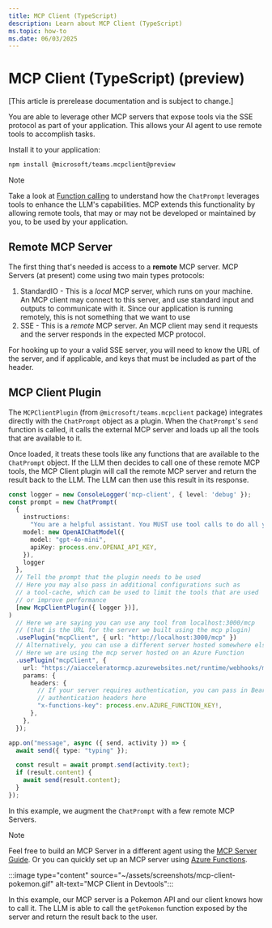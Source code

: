 ```yaml
---
title: MCP Client (TypeScript)
description: Learn about MCP Client (TypeScript)
ms.topic: how-to
ms.date: 06/03/2025
---
```


# MCP Client (TypeScript) (preview)

[This article is prerelease documentation and is subject to change.]

You are able to leverage other MCP servers that expose tools via the SSE protocol as part of your application. This allows your AI agent to use remote tools to accomplish tasks.

Install it to your application:

```bash
npm install @microsoft/teams.mcpclient@preview
```

> [!NOTE]
> Take a look at [Function calling](../function-calling) to understand how the `ChatPrompt` leverages tools to enhance the LLM's capabilities. MCP extends this functionality by allowing remote tools, that may or may not be developed or maintained by you, to be used by your application.

## Remote MCP Server

The first thing that's needed is access to a **remote** MCP server. MCP Servers (at present) come using two main types protocols:

1. StandardIO - This is a _local_ MCP server, which runs on your machine. An MCP client may connect to this server, and use standard input and outputs to communicate with it. Since our application is running remotely, this is not something that we want to use
2. SSE - This is a _remote_ MCP server. An MCP client may send it requests and the server responds in the expected MCP protocol.

For hooking up to your a valid SSE server, you will need to know the URL of the server, and if applicable, and keys that must be included as part of the header.

## MCP Client Plugin

The `MCPClientPlugin` (from `@microsoft/teams.mcpclient` package) integrates directly with the `ChatPrompt` object as a plugin. When the `ChatPrompt`'s `send` function is called, it calls the external MCP server and loads up all the tools that are available to it.

Once loaded, it treats these tools like any functions that are available to the `ChatPrompt` object. If the LLM then decides to call one of these remote MCP tools, the MCP Client plugin will call the remote MCP server and return the result back to the LLM. The LLM can then use this result in its response.

```ts
const logger = new ConsoleLogger('mcp-client', { level: 'debug' });
const prompt = new ChatPrompt(
  {
    instructions:
      "You are a helpful assistant. You MUST use tool calls to do all your work.",
    model: new OpenAIChatModel({
      model: "gpt-4o-mini",
      apiKey: process.env.OPENAI_API_KEY,
    }),
    logger
  },
  // Tell the prompt that the plugin needs to be used
  // Here you may also pass in additional configurations such as
  // a tool-cache, which can be used to limit the tools that are used
  // or improve performance
  [new McpClientPlugin({ logger })],
)
  // Here we are saying you can use any tool from localhost:3000/mcp
  // (that is the URL for the server we built using the mcp plugin)
  .usePlugin("mcpClient", { url: "http://localhost:3000/mcp" })
  // Alternatively, you can use a different server hosted somewhere else
  // Here we are using the mcp server hosted on an Azure Function
  .usePlugin("mcpClient", {
    url: "https://aiacceleratormcp.azurewebsites.net/runtime/webhooks/mcp/sse",
    params: {
      headers: {
        // If your server requires authentication, you can pass in Bearer or other
        // authentication headers here
        "x-functions-key": process.env.AZURE_FUNCTION_KEY!,
      },
    },
  });

app.on("message", async ({ send, activity }) => {
  await send({ type: "typing" });

  const result = await prompt.send(activity.text);
  if (result.content) {
    await send(result.content);
  }
});
```

In this example, we augment the `ChatPrompt` with a few remote MCP Servers.

> [!NOTE]
> Feel free to build an MCP Server in a different agent using the [MCP Server Guide](./mcp-server). Or you can quickly set up an MCP server using [Azure Functions](https://techcommunity.microsoft.com/blog/appsonazureblog/build-ai-agent-tools-using-remote-mcp-with-azure-functions/4401059).

:::image type="content" source="~/assets/screenshots/mcp-client-pokemon.gif" alt-text="MCP Client in Devtools":::

In this example, our MCP server is a Pokemon API and our client knows how to call it. The LLM is able to call the `getPokemon` function exposed by the server and return the result back to the user.